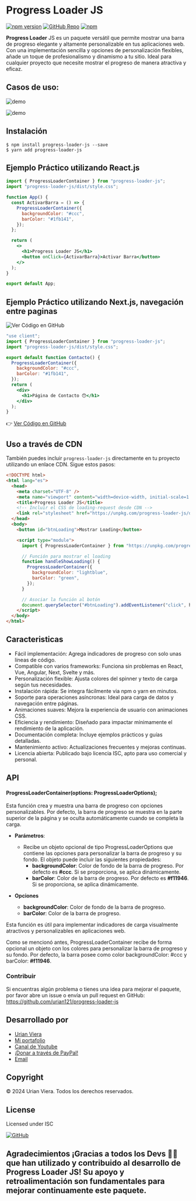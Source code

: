# Progress Loader JS

[![npm version](https://img.shields.io/npm/v/progress-loader-js.svg?style=flat-square)](https://www.npmjs.com/package/progress-loader-js)
[![GitHub Repo](https://img.shields.io/badge/repository-GitHub-blue?style=flat-square&logo=github)](https://github.com/urian121/progress-loader-js)
[![npm](https://img.shields.io/npm/dt/progress-loader-js.svg)](https://www.npmjs.com/package/progress-loader-js)

**Progress Loader** JS es un paquete versátil que permite mostrar una barra de progreso elegante y altamente personalizable en tus aplicaciones web. Con una implementación sencilla y opciones de personalización flexibles, añade un toque de profesionalismo y dinamismo a tu sitio. Ideal para cualquier proyecto que necesite mostrar el progreso de manera atractiva y eficaz.

## Casos de uso:

![demo](https://raw.githubusercontent.com/urian121/imagenes-proyectos-github/master/demo-progress-loader-js.gif)

![demo](https://raw.githubusercontent.com/urian121/imagenes-proyectos-github/master/progress-loader-js.gif)

## Instalación

    $ npm install progress-loader-js --save
    $ yarn add progress-loader-js

## Ejemplo Práctico utilizando React.js

```jsx
import { ProgressLoaderContainer } from "progress-loader-js";
import "progress-loader-js/dist/style.css";

function App() {
  const ActivarBarra = () => {
    ProgressLoaderContainer({
      backgroundColor: "#ccc",
      barColor: "#1fb141",
    });
  };

  return (
    <>
      <h1>Progress Loader JS</h1>
      <button onClick={ActivarBarra}>Activar Barra</button>
    </>
  );
}

export default App;
```

## Ejemplo Práctico utilizando Next.js, navegación entre paginas

![Ver Código en GitHub](https://raw.githubusercontent.com/urian121/imagenes-proyectos-github/master/navegacion-entre-paginas-con-progress-loader-js.gif)

```jsx
"use client";
import { ProgressLoaderContainer } from "progress-loader-js";
import "progress-loader-js/dist/style.css";

export default function Contacto() {
  ProgressLoaderContainer({
    backgroundColor: "#ccc",
    barColor: "#1fb141",
  });
  return (
    <div>
      <h1>Página de Contacto 😯</h1>
    </div>
  );
}
```

👉 [Ver Código en GitHub](https://github.com/urian121/app-nextjs-con-progress-loader-js)

## Uso a través de CDN

También puedes incluir `progress-loader-js` directamente en tu proyecto utilizando un enlace CDN. Sigue estos pasos:

```html
<!DOCTYPE html>
<html lang="es">
  <head>
    <meta charset="UTF-8" />
    <meta name="viewport" content="width=device-width, initial-scale=1.0" />
    <title>Progress Loader JS</title>
    <!-- Incluir el CSS de loading-request desde CDN -->
    <link rel="stylesheet" href="https://unpkg.com/progress-loader-js/dist/style.css" />
  </head>
  <body>
    <button id="btnLoading">Mostrar Loading</button>

    <script type="module">
      import { ProgressLoaderContainer } from "https://unpkg.com/progress-loader-js/dist/index.js";

      // Función para mostrar el loading
      function handleShowLoading() {
        ProgressLoaderContainer({
          backgroundColor: "lightblue",
          barColor: "green",
        });
      }

      // Asociar la función al botón
      document.querySelector("#btnLoading").addEventListener("click", handleShowLoading);
    </script>
  </body>
</html>
```

## Caracteristicas

- Fácil implementación: Agrega indicadores de progreso con solo unas líneas de código.
- Compatible con varios frameworks: Funciona sin problemas en React, Vue, Angular, Next, Svelte y más.
- Personalización flexible: Ajusta colores del spinner y texto de carga según tus necesidades.
- Instalación rápida: Se integra fácilmente via npm o yarn en minutos.
- Soporte para operaciones asíncronas: Ideal para carga de datos y navegación entre páginas.
- Animaciones suaves: Mejora la experiencia de usuario con animaciones CSS.
- Eficiencia y rendimiento: Diseñado para impactar mínimamente el rendimiento de la aplicación.
- Documentación completa: Incluye ejemplos prácticos y guías detalladas.
- Mantenimiento activo: Actualizaciones frecuentes y mejoras continuas.
- Licencia abierta: Publicado bajo licencia ISC, apto para uso comercial y personal.

## API

#### ProgressLoaderContainer(options: ProgressLoaderOptions);

Esta función crea y muestra una barra de progreso con opciones personalizables. Por defecto, la barra de progreso se muestra en la parte superior de la página y se oculta automáticamente cuando se completa la carga.

- **Parámetros**:

  - Recibe un objeto opcional de tipo ProgressLoaderOptions que contiene las opciones para personalizar la barra de progreso y su fondo. El objeto puede incluir las siguientes propiedades:
    - **backgroundColor**: Color de fondo de la barra de progreso. Por defecto es **#ccc**. Si se proporciona, se aplica dinámicamente.
    - **barColor**: Color de la barra de progreso. Por defecto es **#f11946**. Si se proporciona, se aplica dinámicamente.

- **Opciones**
  - **backgroundColor**: Color de fondo de la barra de progreso.
  - **barColor**: Color de la barra de progreso.

Esta función es útil para implementar indicadores de carga visualmente atractivos y personalizables en aplicaciones web.

Como se mencionó antes, ProgressLoaderContainer recibe de forma opcional un objeto con los colores para personalizar la barra de progreso y su fondo. Por defecto, la barra posee como color backgroundColor: #ccc y barColor: **#f11946**.

### Contribuir

Si encuentras algún problema o tienes una idea para mejorar el paquete, por favor abre un issue o envía un pull request en GitHub: https://github.com/urian121/progress-loader-js

## Desarrollado por

- [Urian Viera](https://github.com/urian123)
- [Mi portafolio](https://www.urianviera.com)
- [Canal de Youtube](https://www.youtube.com/WebDeveloperUrianViera)
- [¡Donar a través de PayPal!](https://www.paypal.com/donate/?hosted_button_id=4SV78MQJJH3VE)
- [Email](mailto:urian1213viera@gmail.com)

## Copyright

© 2024 Urian Viera. Todos los derechos reservados.

## License

Licensed under ISC

[![GitHub](https://img.shields.io/badge/GitHub-urian121progress-loader-js-181717?logo=github&style=flat-square)](https://github.com/urian121/progress-loader-js)

## Agradecimientos ¡Gracias a todos los **Devs** 👨‍💻 que han utilizado y contribuido al desarrollo de **Progress Loader JS**! Su apoyo y retroalimentación son fundamentales para mejorar continuamente este paquete.
